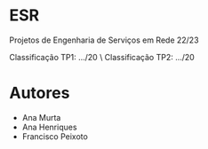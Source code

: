 # ESR

Projetos de Engenharia de Serviços em Rede 22/23

Classificação TP1: .../20 \\
Classificação TP2: .../20

# Autores

- Ana Murta
- Ana Henriques
- Francisco Peixoto
